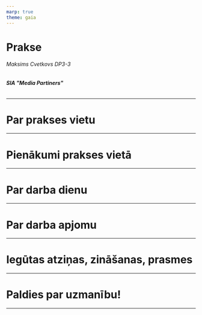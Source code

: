 ```yaml
---
marp: true
theme: gaia
---
```


# Prakse

###### Maksims Cvetkovs DP3-3
###### **SIA "Media Partiners"**

---

# Par prakses vietu

---

# Pienākumi prakses vietā

---

# Par darba dienu

---

# Par darba apjomu

---

# Iegūtas atziņas, zināšanas, prasmes

---

# Paldies par uzmanību! <!--fit-->

---